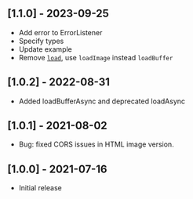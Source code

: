 ## [1.1.0] - 2023-09-25
* Add error to ErrorListener
* Specify types
* Update example
* Remove [`load`](https://github.com/flutter/flutter/pull/132679), use `loadImage` instead `loadBuffer`

## [1.0.2] - 2022-08-31
* Added loadBufferAsync and deprecated loadAsync

## [1.0.1] - 2021-08-02
* Bug: fixed CORS issues in HTML image version.

## [1.0.0] - 2021-07-16
* Initial release
